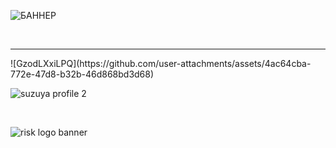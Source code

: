 ![БАННЕР](https://github.com/user-attachments/assets/64a77f73-2d14-4459-831d-03e64403a4b3)

<br/>
<hr>
![GzodLXxiLPQ](https://github.com/user-attachments/assets/4ac64cba-772e-47d8-b32b-46d868bd3d68)

<br/>

![suzuya profile 2](https://github.com/user-attachments/assets/d2db0430-eac4-4e9c-82de-90bd685580a9)

<br/>

![risk logo banner](https://github.com/user-attachments/assets/f63c7168-98db-41c3-8678-c3dde3d0c7f7)


